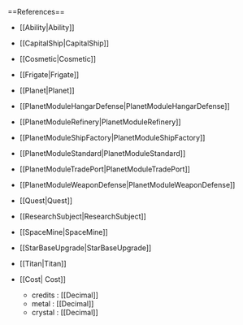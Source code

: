 ==References==
 * [[Ability|Ability]]
 * [[CapitalShip|CapitalShip]]
 * [[Cosmetic|Cosmetic]]
 * [[Frigate|Frigate]]
 * [[Planet|Planet]]
 * [[PlanetModuleHangarDefense|PlanetModuleHangarDefense]]
 * [[PlanetModuleRefinery|PlanetModuleRefinery]]
 * [[PlanetModuleShipFactory|PlanetModuleShipFactory]]
 * [[PlanetModuleStandard|PlanetModuleStandard]]
 * [[PlanetModuleTradePort|PlanetModuleTradePort]]
 * [[PlanetModuleWeaponDefense|PlanetModuleWeaponDefense]]
 * [[Quest|Quest]]
 * [[ResearchSubject|ResearchSubject]]
 * [[SpaceMine|SpaceMine]]
 * [[StarBaseUpgrade|StarBaseUpgrade]]
 * [[Titan|Titan]]

 * [[Cost| Cost]]
   * credits : [[Decimal]]
   * metal : [[Decimal]]
   * crystal : [[Decimal]]


